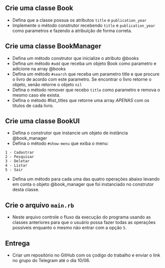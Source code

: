 ## Crie uma classe Book 
- Defina que a classe possua os atributos `title` e `publication_year`
- Implemente o método construtor recebendo `title` e `publication_year` como parametros e fazendo a atribuição de forma correta.

## Crie uma classe BookManager
- Defina um método construtor que inicialize o atributo @books
- Defina um método `#add` que receba um objeto Book como parametro e adicione na array @books
- Defina um método `#search` que receba um parametro title e que procure o livro de acordo com este parametro. Se encontrar o livro retorne o objeto, senão retorne o objeto `nil`
- Defina o método remover que recebo `title` como parametro e remova o mesmo caso ele exista.
- Defina o método #list_titles que retorne uma array *APENAS* com os titulos de cada livro.

## Crie uma classe BookUI 
- Defina o construtor que instancie um objeto de instância @book_manager
- Defina o método `#show-menu` que exiba o menu:
```
1 - Cadastrar
2 - Pesquisar
3 - Deletar
4 - Listar
5 - Sair
```

- Defina um método para cada uma das quatro operações abaixo levando em conta o objeto @book_manager que foi instanciado no construtor desta classe.


## Crie o arquivo `main.rb`
- Neste arquivo controle o fluxo da execução do programa usando as classes anteriores para que o usuário possa fazer todas as operações possíveis enquanto o mesmo não entrar com a opção `5`. 

## Entrega

- Criar um repositório no GitHub com os çodigo do trabalho e enviar o link no grupo do Telegram até o dia 10/06.
